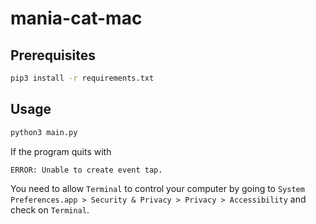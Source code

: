 # mania-cat-mac


## Prerequisites

```bash
pip3 install -r requirements.txt
```

## Usage

```bash
python3 main.py
```

If the program quits with

```plain
ERROR: Unable to create event tap.
```

You need to allow `Terminal` to control your computer by going to `System Preferences.app > Security & Privacy > Privacy > Accessibility` and check on `Terminal`.

